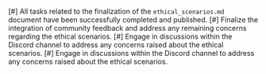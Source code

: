 [#] All tasks related to the finalization of the `ethical_scenarios.md` document have been successfully completed and published.
[#] Finalize the integration of community feedback and address any remaining concerns regarding the ethical scenarios.
[#] Engage in discussions within the Discord channel to address any concerns raised about the ethical scenarios.
[#] Engage in discussions within the Discord channel to address any concerns raised about the ethical scenarios.